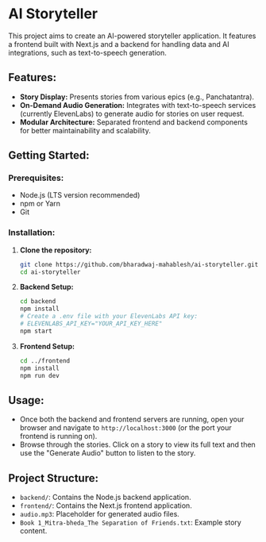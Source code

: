 # AI Storyteller

This project aims to create an AI-powered storyteller application. It features a frontend built with Next.js and a backend for handling data and AI integrations, such as text-to-speech generation.

## Features:

*   **Story Display:** Presents stories from various epics (e.g., Panchatantra).
*   **On-Demand Audio Generation:** Integrates with text-to-speech services (currently ElevenLabs) to generate audio for stories on user request.
*   **Modular Architecture:** Separated frontend and backend components for better maintainability and scalability.

## Getting Started:

### Prerequisites:

*   Node.js (LTS version recommended)
*   npm or Yarn
*   Git

### Installation:

1.  **Clone the repository:**
    ```bash
    git clone https://github.com/bharadwaj-mahablesh/ai-storyteller.git
    cd ai-storyteller
    ```

2.  **Backend Setup:**
    ```bash
    cd backend
    npm install
    # Create a .env file with your ElevenLabs API key:
    # ELEVENLABS_API_KEY="YOUR_API_KEY_HERE"
    npm start
    ```

3.  **Frontend Setup:**
    ```bash
    cd ../frontend
    npm install
    npm run dev
    ```

## Usage:

*   Once both the backend and frontend servers are running, open your browser and navigate to `http://localhost:3000` (or the port your frontend is running on).
*   Browse through the stories. Click on a story to view its full text and then use the "Generate Audio" button to listen to the story.

## Project Structure:

*   `backend/`: Contains the Node.js backend application.
*   `frontend/`: Contains the Next.js frontend application.
*   `audio.mp3`: Placeholder for generated audio files.
*   `Book 1_Mitra-bheda_The Separation of Friends.txt`: Example story content.

